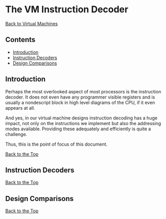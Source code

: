 # The VM Instruction Decoder

[Back to Virtual Machines](./virtual_machines.md)

## Contents

* [Introduction](#introduction)
* [Instruction Decoders](#instruction-decoders)
* [Design Comparisons](#design-comparisons)

## Introduction

Perhaps the most overlooked aspect of most processors is the instruction
decoder. It does not even have any programmer visible registers and is
usually a nondescript block in high level diagrams of the CPU, if it even
appears at all.

And yes, in our virtual machine designs instruction decoding has a huge
impact, not only on the instructions we implement but also the addressing
modes available. Providing these adequately and efficiently is quite a
challenge.

Thus, this is the point of focus of this document.

[Back to the Top](#the-vm-instruction-decoder)

## Instruction Decoders

[Back to the Top](#the-vm-instruction-decoder)

## Design Comparisons

[Back to the Top](#the-vm-instruction-decoder)
